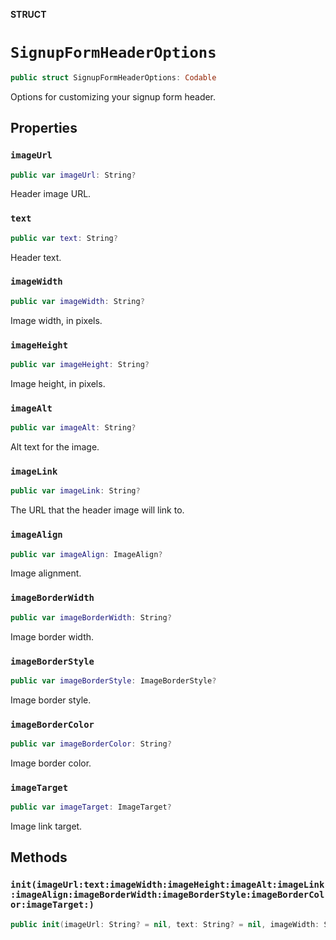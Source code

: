 **STRUCT**

# `SignupFormHeaderOptions`

```swift
public struct SignupFormHeaderOptions: Codable
```

Options for customizing your signup form header.

## Properties
### `imageUrl`

```swift
public var imageUrl: String?
```

Header image URL.

### `text`

```swift
public var text: String?
```

Header text.

### `imageWidth`

```swift
public var imageWidth: String?
```

Image width, in pixels.

### `imageHeight`

```swift
public var imageHeight: String?
```

Image height, in pixels.

### `imageAlt`

```swift
public var imageAlt: String?
```

Alt text for the image.

### `imageLink`

```swift
public var imageLink: String?
```

The URL that the header image will link to.

### `imageAlign`

```swift
public var imageAlign: ImageAlign?
```

Image alignment.

### `imageBorderWidth`

```swift
public var imageBorderWidth: String?
```

Image border width.

### `imageBorderStyle`

```swift
public var imageBorderStyle: ImageBorderStyle?
```

Image border style.

### `imageBorderColor`

```swift
public var imageBorderColor: String?
```

Image border color.

### `imageTarget`

```swift
public var imageTarget: ImageTarget?
```

Image link target.

## Methods
### `init(imageUrl:text:imageWidth:imageHeight:imageAlt:imageLink:imageAlign:imageBorderWidth:imageBorderStyle:imageBorderColor:imageTarget:)`

```swift
public init(imageUrl: String? = nil, text: String? = nil, imageWidth: String? = nil, imageHeight: String? = nil, imageAlt: String? = nil, imageLink: String? = nil, imageAlign: ImageAlign? = nil, imageBorderWidth: String? = nil, imageBorderStyle: ImageBorderStyle? = nil, imageBorderColor: String? = nil, imageTarget: ImageTarget? = nil)
```
